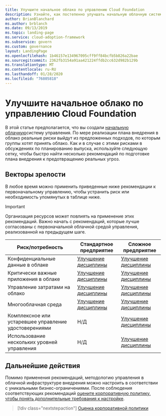 ```yaml
---
title: Улучшите начальное облако по управлению Cloud Foundation
description: Узнайте, как постепенно улучшать начальную облачную систему управления.
author: BrianBlanchard
ms.author: brblanch
ms.date: 09/13/2019
ms.topic: landing-page
ms.service: cloud-adoption-framework
ms.subservice: govern
ms.custom: governance
layout: LandingPage
ms.openlocfilehash: 1b46157e134967095cff9ff84bcfb5b826a22bae
ms.sourcegitcommit: 2362fb3154a91aa421224ffdb2cc632d982b129b
ms.translationtype: MT
ms.contentlocale: ru-RU
ms.lasthandoff: 01/28/2020
ms.locfileid: "76805818"
---
```

# <a name="improve-your-initial-cloud-governance-foundation"></a>Улучшите начальное облако по управлению Cloud Foundation

В этой статье предполагается, что вы создали [начальную облачную](./initial-foundation.md)систему управления. По мере реализации плана внедрения в облако реальные риски выйдут из предложенных подходов, по которым группы хотят принять облако. Как и в случае с этими рисками в обсуждениях по планированию выпуска, используйте следующую сетку, чтобы быстро найти несколько рекомендаций по подготовке плана внедрения к предотвращению реальных угроз.

## <a name="maturity-vectors"></a>Векторы зрелости

В любое время можно применить приведенные ниже рекомендации к первоначальному управлению, чтобы устранить риск или необходимость упомянутых в таблице ниже.

> [!IMPORTANT]
> Организация ресурсов может повлиять на применение этих рекомендаций. Важно начать с рекомендаций, которые лучше согласованы с первоначальной облачной средой управления, реализованной на предыдущем шаге.

|Риск/потребность | Стандартное предприятие | Сложное предприятие |
|---|---|---|
|Конфиденциальные данные в облаке|[Улучшение дисциплины](./guides/standard/security-baseline-improvement.md)|[Улучшение дисциплины](./guides/complex/security-baseline-improvement.md)|
|Критически важные приложения в облаке|[Улучшение дисциплины](./guides/standard/resource-consistency-improvement.md)|[Улучшение дисциплины](./guides/complex/resource-consistency-improvement.md)|
|Управление затратами на облако|[Улучшение дисциплины](./guides/standard/cost-management-improvement.md)|[Улучшение дисциплины](./guides/complex/cost-management-improvement.md)|
|Многооблачная среда|[Улучшение дисциплины](./guides/standard/multicloud-improvement.md)|[Улучшение дисциплины](./guides/complex/multicloud-improvement.md)|
|Комплексное или устаревшее управление удостоверениями|Н/Д|[Улучшение дисциплины](./guides/complex/identity-baseline-improvement.md)|
|Использование нескольких уровней управления|Н/Д|[Улучшение дисциплины](./guides/complex/multiple-layers-of-governance.md)|

## <a name="next-steps"></a>Дальнейшие действия

Помимо применения рекомендаций, методологию управления в облачной инфраструктуре внедрения можно настроить в соответствии с уникальными бизнес-ограничениями. После соблюдения соответствующих рекомендаций [оцените корпоративную политику, чтобы понять дополнительные требования к настройке](./corporate-policy.md).

> [!div class="nextstepaction"]
> [Оценка корпоративной политики](./corporate-policy.md)
